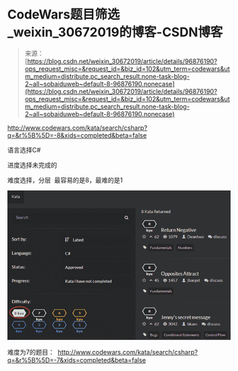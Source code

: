 <!--yml
category: codewars
date: 2022-08-13 11:46:09
-->

# CodeWars题目筛选_weixin_30672019的博客-CSDN博客

> 来源：[https://blog.csdn.net/weixin_30672019/article/details/96876190?ops_request_misc=&request_id=&biz_id=102&utm_term=codewars&utm_medium=distribute.pc_search_result.none-task-blog-2~all~sobaiduweb~default-8-96876190.nonecase](https://blog.csdn.net/weixin_30672019/article/details/96876190?ops_request_misc=&request_id=&biz_id=102&utm_term=codewars&utm_medium=distribute.pc_search_result.none-task-blog-2~all~sobaiduweb~default-8-96876190.nonecase)

http://www.codewars.com/kata/search/csharp?q=&r%5B%5D=-8&xids=completed&beta=false

语言选择C#

进度选择未完成的

难度选择，分层  最容易的是8，最难的是1

![](img/c92975cd3524255743eecccf74f75cb6.png)

难度为7的题目：  http://www.codewars.com/kata/search/csharp?q=&r%5B%5D=-7&xids=completed&beta=false